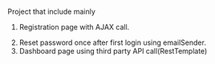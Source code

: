 Project that include mainly <p>
1) Registration page with AJAX call.<p>
2) Reset password once after first login using emailSender.
3) Dashboard page using third party API call(RestTemplate)
